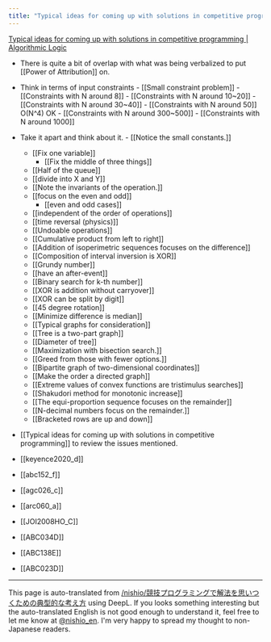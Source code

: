 ```yaml
---
title: "Typical ideas for coming up with solutions in competitive programming"
---
```


[Typical ideas for coming up with solutions in competitive programming | Algorithmic Logic](https://algo-logic.info/how-to-think-cp/)
- There is quite a bit of overlap with what was being verbalized to put [[Power of Attribution]] on.

- Think in terms of input constraints
        - [[Small constraint problem]]
        - [[Constraints with N around 8]]
        - [[Constraints with N around 10~20]]
        - [[Constraints with N around 30~40]]
        - [[Constraints with N around 50]]  O(N^4) OK
        - [[Constraints with N around 300~500]]
        - [[Constraints with N around 1000]]
- Take it apart and think about it.
        - [[Notice the small constants.]]
    - [[Fix one variable]]
        - [[Fix the middle of three things]]
    - [[Half of the queue]]
    - [[divide into X and Y]]
    - [[Note the invariants of the operation.]]
    - [[focus on the even and odd]]
        - [[even and odd cases]]
    - [[independent of the order of operations]]
    - [[time reversal (physics)]]
    - [[Undoable operations]]
    - [[Cumulative product from left to right]]
    - [[Addition of isoperimetric sequences focuses on the difference]]
    - [[Composition of interval inversion is XOR]]
    - [[Grundy number]]
    - [[have an after-event]]
    - [[Binary search for k-th number]]
    - [[XOR is addition without carryover]]
    - [[XOR can be split by digit]]
    - [[45 degree rotation]]
    - [[Minimize difference is median]]
    - [[Typical graphs for consideration]]
    - [[Tree is a two-part graph]]
    - [[Diameter of tree]]
    - [[Maximization with bisection search.]]
    - [[Greed from those with fewer options.]]
    - [[Bipartite graph of two-dimensional coordinates]]
    - [[Make the order a directed graph]]
    - [[Extreme values of convex functions are tristimulus searches]]
    - [[Shakudori method for monotonic increase]]
    - [[The equi-proportion sequence focuses on the remainder]]
    - [[N-decimal numbers focus on the remainder.]]
    - [[Bracketed rows are up and down]]

- [[Typical ideas for coming up with solutions in competitive programming]] to review the issues mentioned.
- [[keyence2020_d]]
- [[abc152_f]]
- [[agc026_c]]
- [[arc060_a]]
- [[JOI2008HO_C]]
- [[ABC034D]]
- [[ABC138E]]
- [[ABC023D]]
---
This page is auto-translated from [/nishio/競技プログラミングで解法を思いつくための典型的な考え方](https://scrapbox.io/nishio/競技プログラミングで解法を思いつくための典型的な考え方) using DeepL. If you looks something interesting but the auto-translated English is not good enough to understand it, feel free to let me know at [@nishio_en](https://twitter.com/nishio_en). I'm very happy to spread my thought to non-Japanese readers.
